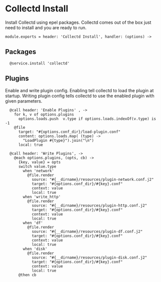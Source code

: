 
# Collectd Install
Install Collectd using epel packages. Collectd comes out of the box just need to install
and you are ready to run.

    module.exports = header: 'Collectd Install', handler: (options) ->

## Packages

      @service.install 'collectd'

## Plugins
Enable and write plugin config.
Enabling tell collectd to load the plugin at startup.
Writing plugin config tells collectd to use the enabled plugin with given parameters.

      @call header: 'Enable Plugins' , ->
        for k, v of options.plugins
          options.loads.push  v.type if options.loads.indexOf(v.type) is -1
        @file
          target: "#{options.conf_dir}/load-plugin.conf"
          content: options.loads.map( (type) ->
            "LoadPlugin #{type}").join("\n")
          local: true
        
      @call header: 'Write Plugins', ->
        @each options.plugins, (opts, cb) ->
          {key, value} = opts
          switch value.type
            when 'network'
              @file.render
                source: "#{__dirname}/resources/plugin-network.conf.j2"
                target: "#{options.conf_dir}/#{key}.conf"
                context: value
                local: true
            when 'write_http'
              @file.render
                source: "#{__dirname}/resources/plugin-http.conf.j2"
                target: "#{options.conf_dir}/#{key}.conf"
                context: value
                local: true
            when 'df'
              @file.render
                source: "#{__dirname}/resources/plugin-df.conf.j2"
                target: "#{options.conf_dir}/#{key}.conf"
                context: value
                local: true
            when 'disk'
              @file.render
                source: "#{__dirname}/resources/plugin-disk.conf.j2"
                target: "#{options.conf_dir}/#{key}.conf"
                context: value
                local: true
          @then cb
      

